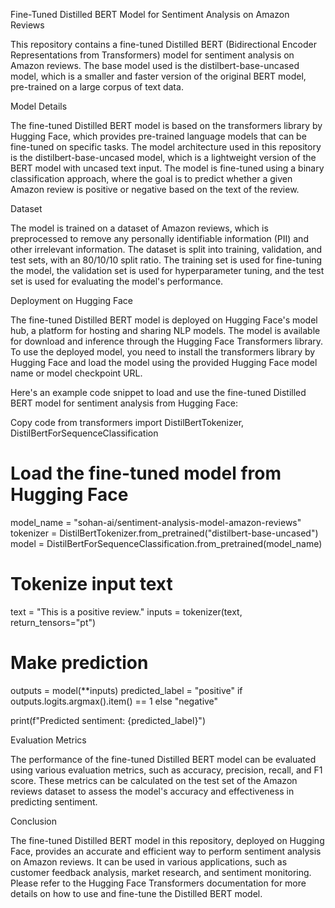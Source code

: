 Fine-Tuned Distilled BERT Model for Sentiment Analysis on Amazon Reviews

This repository contains a fine-tuned Distilled BERT (Bidirectional Encoder Representations from Transformers) model for sentiment analysis on Amazon reviews. The base model used is the distilbert-base-uncased model, which is a smaller and faster version of the original BERT model, pre-trained on a large corpus of text data.


Model Details

The fine-tuned Distilled BERT model is based on the transformers library by Hugging Face, which provides pre-trained language models that can be fine-tuned on specific tasks. The model architecture used in this repository is the distilbert-base-uncased model, which is a lightweight version of the BERT model with uncased text input. The model is fine-tuned using a binary classification approach, where the goal is to predict whether a given Amazon review is positive or negative based on the text of the review.


Dataset

The model is trained on a dataset of Amazon reviews, which is preprocessed to remove any personally identifiable information (PII) and other irrelevant information. The dataset is split into training, validation, and test sets, with an 80/10/10 split ratio. The training set is used for fine-tuning the model, the validation set is used for hyperparameter tuning, and the test set is used for evaluating the model's performance.


Deployment on Hugging Face

The fine-tuned Distilled BERT model is deployed on Hugging Face's model hub, a platform for hosting and sharing NLP models. The model is available for download and inference through the Hugging Face Transformers library. To use the deployed model, you need to install the transformers library by Hugging Face and load the model using the provided Hugging Face model name or model checkpoint URL.


Here's an example code snippet to load and use the fine-tuned Distilled BERT model for sentiment analysis from Hugging Face:

Copy code
from transformers import DistilBertTokenizer, DistilBertForSequenceClassification

# Load the fine-tuned model from Hugging Face
model_name = "sohan-ai/sentiment-analysis-model-amazon-reviews"
tokenizer = DistilBertTokenizer.from_pretrained("distilbert-base-uncased")
model = DistilBertForSequenceClassification.from_pretrained(model_name)

# Tokenize input text
text = "This is a positive review."
inputs = tokenizer(text, return_tensors="pt")

# Make prediction
outputs = model(**inputs)
predicted_label = "positive" if outputs.logits.argmax().item() == 1 else "negative"

print(f"Predicted sentiment: {predicted_label}")


Evaluation Metrics

The performance of the fine-tuned Distilled BERT model can be evaluated using various evaluation metrics, such as accuracy, precision, recall, and F1 score. These metrics can be calculated on the test set of the Amazon reviews dataset to assess the model's accuracy and effectiveness in predicting sentiment.


Conclusion

The fine-tuned Distilled BERT model in this repository, deployed on Hugging Face, provides an accurate and efficient way to perform sentiment analysis on Amazon reviews. It can be used in various applications, such as customer feedback analysis, market research, and sentiment monitoring. Please refer to the Hugging Face Transformers documentation for more details on how to use and fine-tune the Distilled BERT model.
